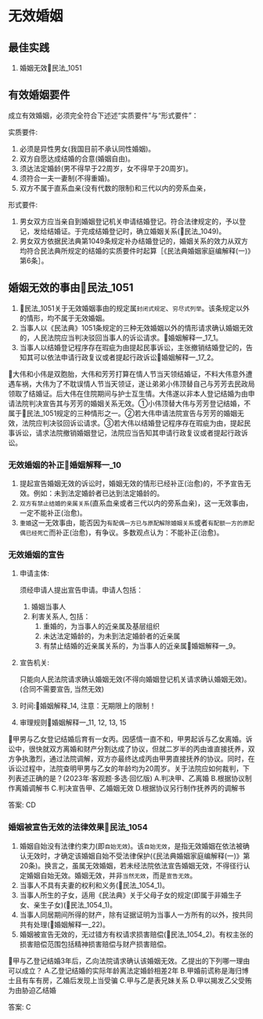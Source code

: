 # 无效婚姻

## 最佳实践
1. 婚姻无效🚪民法_1051


## 有效婚姻要件

成立有效婚姻，必须完全符合下述述“实质要件”与“形式要件”：

实质要件:

1. 必须是异性男女(我国目前不承认同性婚姻)。
2. 双方自愿达成结婚的合意(婚姻自由)。
3. 须达法定婚龄(男不得早于22周岁，女不得早于20周岁)。
4. 须符合一夫一妻制(不得重婚)。
5. 双方不属于直系血亲(没有代数的限制)和三代以内的旁系血亲，

形式要件:

1. 男女双方应当亲自到婚姻登记机关申请结婚登记。符合法律规定的，予以登记，发给结婚证。于完成结婚登记时，确立婚姻关系(🚪民法_1049)。
2. 男女双方依据民法典第1049条规定补办结婚登记的，婚姻关系的效力从双方均符合民法典所规定的结婚的实质要件时起算［《民法典婚姻家庭编解释(一)》第6条］。

## 婚姻无效的事由🚪民法_1051

1. 🚪民法_1051关于无效婚姻事由的规定属`封闭式规定`、`穷尽式列举`。该条规定以外的情形，均不属于无效婚姻。
2. 当事人以《民法典》1051条规定的三种无效婚姻以外的情形请求确认婚姻无效的，人民法院应当判决驳回当事人的诉讼请求。🚪婚姻解释一_17_1。
3. 当事人以结婚登记程序存在瑕疵为由提起民事诉讼，主张撤销结婚登记的，告知其可以依法申请行政复议或者提起行政诉讼🚪婚姻解释一_17_2。


🍐大伟和小伟是双胞胎，大伟和芳芳打算在情人节当天领结婚证，不料大伟意外遭遇车祸，大伟为了不耽误情人节当天领证，遂让弟弟小伟顶替自己与芳芳去民政局领取了结婚证。后大伟在住院期间与护士互生情。大伟遂以非本人登记结婚为由申请法院判决宣告其与芳芳的婚姻关系无效。①小伟顶替大伟与芳芳登记结婚，不属于🚪民法_1051规定的三种情形之一。②若大伟申请法院宣告与芳芳的婚姻无效，法院应判决驳回诉讼请求。③若大伟以结婚登记程序存在瑕疵为由，提起民事诉讼，请求法院撤销婚姻登记，法院应当告知其申请行政复议或者提起行政诉讼。


### 无效婚姻的补正🚪婚姻解释一_10

1. 提起宣告婚姻无效的诉讼时，婚姻无效的情形已经补正(治愈)的，不予宣告无效。例如：未到法定婚龄者已达到法定婚龄的。
2. `双方有禁止结婚的亲属关系`(直系血亲或者三代以内的旁系血亲)，这一无效事由，一定不能补正(治愈)。
3. `重婚`这一无效事由，能否因为`有配偶一方已与原配解除婚姻关系`或者`有配额一方的原配偶已经死亡`而补正(治愈)，有争议。多数观点认为：不能补正(治愈)。


### 无效婚姻的宣告

1. 申请主体:

    须经申请人提出宣告申请。申请人包括：
    1. 婚姻当事人
    2. 利害关系人, 包括：
        1. 重婚的，为当事人的近亲属及基层组织
        2. 未达法定婚龄的，为未到法定婚龄者的近亲属
        3. 有禁止结婚的近亲属关系的，为当事人的近亲属🚪婚姻解释一_9。

2. 宣告机关:

    只能向人民法院请求确认婚姻无效(不得向婚姻登记机关请求确认婚姻无效)。(合同不需要宣告, 当然无效)

3. 时间:🚪婚姻解释_14, 注意：无期限上的限制！

4. 审理规则🚪婚姻解释一_11, 12, 13, 15

🍐甲男与乙女登记结婚后育有一女丙。因感情一直不和，甲男起诉与乙女离婚。诉讼中，很快就双方离婚和财产分割达成了协议，但就二岁半的丙由谁直接抚养，双方争执激烈，通过法院调解，双方亦最终达成丙由甲男直接抚养的协议。同时，在诉讼过程中，法院查明甲男与乙女的年龄均为20周岁。关于法院应如何裁判，下列表述正确的是？(2023年·客观题·多选·回忆版)
A.判决甲、乙离婚
B.根据协议制作离婚调解书
C.判决宣告甲、乙婚姻无效
D.根据协议另行制作抚养丙的调解书

答案: CD

### 婚姻被宣告无效的法律效果🚪民法_1054


1. 婚姻自始没有法律约束力(即`自始无效`)。该`自始无效`，是指无效婚姻在依法被确认无效时，才确定该婚姻自始不受法律保护(《民法典婚姻家庭编解释(一)》第20条)。换言之，虽属无效婚姻，若未经法院依法宣告婚姻无效，不得径行认定婚姻自始无效。婚姻无效，并非`当然无效`，而是`宣告无效`。
2. 当事人不具有夫妻的权利和义务(🚪民法_1054_1)。
3. 当事人所生的子女，适用《民法典》关于父母子女的规定(即属于非婚生子女、亲生子女)(🚪民法_1054_1)。
4. 当事人同居期间所得的财产，除有证据证明为当事人一方所有的以外，按共同共有处理(🚪婚姻解释一_22)。
5. 婚姻被宣告无效的，无过错方有权请求损害赔偿(🚪民法_1054_2)。有权主张的损害赔偿范围包括精神损害赔偿与财产损害赔偿。



🍐甲与乙登记结婚3年后，乙向法院请求确认该婚姻无效。乙提出的下列哪一理由可以成立？
A.乙登记结婚的实际年龄离法定婚龄相差2年
B.甲婚前谎称是海归博士且有车有房，乙婚后发现上当受骗
C.甲与乙是表兄妹关系
D.甲以揭发乙父受贿为由胁迫乙结婚

答案: C

